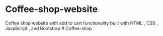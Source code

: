 # Coffee-shop-website
Coffee shop website with add to cart functionality built with HTML , CSS , JavaScript , and Bootstrap
#   C o f f e e - s h o p  
 